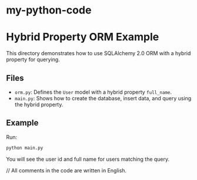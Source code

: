 # my-python-code

# Hybrid Property ORM Example

This directory demonstrates how to use SQLAlchemy 2.0 ORM with a hybrid property for querying.

## Files

- `orm.py`: Defines the `User` model with a hybrid property `full_name`.
- `main.py`: Shows how to create the database, insert data, and query using the hybrid property.

## Example

Run:

```bash
python main.py
```

You will see the user id and full name for users matching the query.

// All comments in the code are written in English.